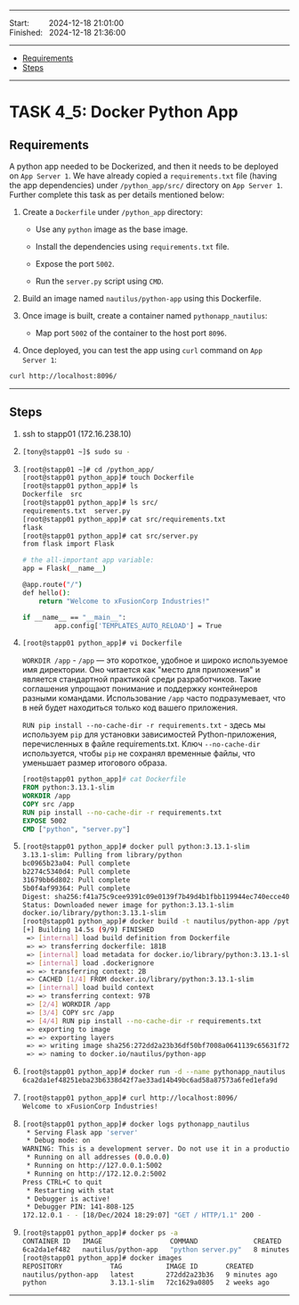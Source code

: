 ------------------------------

Start: &nbsp;&nbsp;&nbsp;&nbsp;&nbsp;&nbsp;&nbsp;&nbsp;2024-12-18 21:01:00  
Finished: &nbsp;&nbsp;2024-12-18 21:36:00  

------------------------------

- [Requirements](#requirements)
- [Steps](#steps)

------------------------------

# TASK 4_5: Docker Python App

## Requirements

A python app needed to be Dockerized, and then it needs to be deployed on `App Server 1`. 
We have already copied a `requirements.txt` file (having the app dependencies) under `/python_app/src/` directory on `App Server 1`. 
Further complete this task as per details mentioned below:

1. Create a `Dockerfile` under `/python_app` directory:

   - Use any `python` image as the base image.  
     
   - Install the dependencies using `requirements.txt` file.  
     
   - Expose the port `5002`.  
     
   - Run the `server.py` script using `CMD`.  
     

2. Build an image named `nautilus/python-app` using this Dockerfile.


3. Once image is built, create a container named `pythonapp_nautilus`:

   - Map port `5002` of the container to the host port `8096`.

4. Once deployed, you can test the app using `curl` command on `App Server 1`:  
```bash
curl http://localhost:8096/
```

------------------------------

## Steps

1) ssh to stapp01 (172.16.238.10)

2) ```bash
   [tony@stapp01 ~]$ sudo su -
   ```
3) ```bash
   [root@stapp01 ~]# cd /python_app/
   [root@stapp01 python_app]# touch Dockerfile
   [root@stapp01 python_app]# ls
   Dockerfile  src
   [root@stapp01 python_app]# ls src/
   requirements.txt  server.py
   [root@stapp01 python_app]# cat src/requirements.txt 
   flask
   [root@stapp01 python_app]# cat src/server.py 
   from flask import Flask
   
   # the all-important app variable:
   app = Flask(__name__)
   
   @app.route("/")
   def hello():
       return "Welcome to xFusionCorp Industries!"
   
   if __name__ == "__main__":
           app.config['TEMPLATES_AUTO_RELOAD'] = True
   ```
4) ```bash
   [root@stapp01 python_app]# vi Dockerfile
   ```
   `WORKDIR /app` - `/app` — это короткое, удобное и широко используемое имя директории.
   Оно читается как "место для приложения" и является стандартной практикой среди разработчиков.
   Такие соглашения упрощают понимание и поддержку контейнеров разными командами.
   Использование `/app` часто подразумевает, что в ней будет находиться только код вашего приложения.

   `RUN pip install --no-cache-dir -r requirements.txt` - здесь мы используем `pip` для установки зависимостей Python-приложения, перечисленных в файле requirements.txt.
   Ключ `--no-cache-dir` используется, чтобы `pip` не сохранял временные файлы, что уменьшает размер итогового образа.
   
   ```dockerfile
   [root@stapp01 python_app]# cat Dockerfile 
   FROM python:3.13.1-slim
   WORKDIR /app
   COPY src /app
   RUN pip install --no-cache-dir -r requirements.txt
   EXPOSE 5002
   CMD ["python", "server.py"]
   ```
5) ```bash
   [root@stapp01 python_app]# docker pull python:3.13.1-slim
   3.13.1-slim: Pulling from library/python
   bc0965b23a04: Pull complete 
   b2274c5340d4: Pull complete 
   31679bb6d802: Pull complete 
   5b0f4af99364: Pull complete 
   Digest: sha256:f41a75c9cee9391c09e0139f7b49d4b1fbb119944ec740ecce4040626dc07bed
   Status: Downloaded newer image for python:3.13.1-slim
   docker.io/library/python:3.13.1-slim
   [root@stapp01 python_app]# docker build -t nautilus/python-app /python_app
   [+] Building 14.5s (9/9) FINISHED                                                                           docker:default
    => [internal] load build definition from Dockerfile                                                                  0.0s
    => => transferring dockerfile: 181B                                                                                  0.0s
    => [internal] load metadata for docker.io/library/python:3.13.1-slim                                                 0.0s
    => [internal] load .dockerignore                                                                                     0.1s
    => => transferring context: 2B                                                                                       0.0s
    => CACHED [1/4] FROM docker.io/library/python:3.13.1-slim                                                            0.0s
    => [internal] load build context                                                                                     0.0s
    => => transferring context: 97B                                                                                      0.0s
    => [2/4] WORKDIR /app                                                                                                5.5s
    => [3/4] COPY src /app                                                                                               1.4s
    => [4/4] RUN pip install --no-cache-dir -r requirements.txt                                                          5.9s
    => exporting to image                                                                                                1.4s 
    => => exporting layers                                                                                               1.3s 
    => => writing image sha256:272dd2a23b36df50bf7008a0641139c65631f72b5c2c02e2b5a26e2f96a3c4d4                          0.0s 
    => => naming to docker.io/nautilus/python-app
   ```
6) ```bash
   [root@stapp01 python_app]# docker run -d --name pythonapp_nautilus -p 8096:5002 nautilus/python-app
   6ca2da1ef48251eba23b6338d42f7ae33ad14b49bc6ad58a87573a6fed1efa9d
   ```
7) ```bash
   [root@stapp01 python_app]# curl http://localhost:8096/
   Welcome to xFusionCorp Industries!
   ```
8) ```bash
   [root@stapp01 python_app]# docker logs pythonapp_nautilus
    * Serving Flask app 'server'
    * Debug mode: on
   WARNING: This is a development server. Do not use it in a production deployment. Use a production WSGI server instead.
    * Running on all addresses (0.0.0.0)
    * Running on http://127.0.0.1:5002
    * Running on http://172.12.0.2:5002
   Press CTRL+C to quit
    * Restarting with stat
    * Debugger is active!
    * Debugger PIN: 141-808-125
   172.12.0.1 - - [18/Dec/2024 18:29:07] "GET / HTTP/1.1" 200 -
   ```
9) ```bash
   [root@stapp01 python_app]# docker ps -a
   CONTAINER ID   IMAGE                 COMMAND              CREATED         STATUS         PORTS                    NAMES
   6ca2da1ef482   nautilus/python-app   "python server.py"   8 minutes ago   Up 8 minutes   0.0.0.0:8096->5002/tcp   pythonapp_nautilus
   [root@stapp01 python_app]# docker images
   REPOSITORY            TAG           IMAGE ID       CREATED         SIZE
   nautilus/python-app   latest        272dd2a23b36   9 minutes ago   133MB
   python                3.13.1-slim   72c1629a0805   2 weeks ago     120MB
   ```
[//]: # ( You have successfully completed the challenge.Results have been saved. Ref ID:6481fc1b5aecb08e6658f91f )

------------------------------

